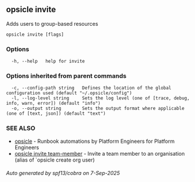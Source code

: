 ## opsicle invite

Adds users to group-based resources

```
opsicle invite [flags]
```

### Options

```
  -h, --help   help for invite
```

### Options inherited from parent commands

```
  -c, --config-path string   Defines the location of the global configuration used (default "~/.opsicle/config")
  -l, --log-level string     Sets the log level (one of [trace, debug, info, warn, error]) (default "info")
  -o, --output string        Sets the output format where applicable (one of [text, json]) (default "text")
```

### SEE ALSO

* [opsicle](cli/opsicle.md)	 - Runbook automations by Platform Engineers for Platform Engineers
* [opsicle invite team-member](cli/opsicle_invite_team-member.md)	 - Invite a team member to an organisation (alias of `opsicle create org user)

###### Auto generated by spf13/cobra on 7-Sep-2025
